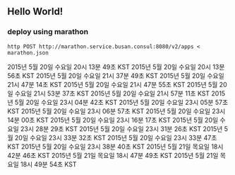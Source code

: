 ## Hello World!

### deploy using marathon

```
http POST http://marathon.service.busan.consul:8080/v2/apps < marathon.json
```
2015년 5월 20일 수요일 20시 13분 49초 KST
2015년 5월 20일 수요일 20시 13분 56초 KST
2015년 5월 20일 수요일 21시 37분 49초 KST
2015년 5월 20일 수요일 21시 47분 14초 KST
2015년 5월 20일 수요일 21시 47분 55초 KST
2015년 5월 20일 수요일 21시 53분 37초 KST
2015년 5월 20일 수요일 21시 57분 11초 KST
2015년 5월 20일 수요일 23시 04분 42초 KST
2015년 5월 20일 수요일 23시 05분 57초 KST
2015년 5월 20일 수요일 23시 06분 57초 KST
2015년 5월 20일 수요일 23시 14분 00초 KST
2015년 5월 20일 수요일 23시 16분 17초 KST
2015년 5월 20일 수요일 23시 28분 29초 KST
2015년 5월 20일 수요일 23시 31분 26초 KST
2015년 5월 20일 수요일 23시 33분 32초 KST
2015년 5월 20일 수요일 23시 33분 47초 KST
2015년 5월 20일 수요일 23시 38분 40초 KST
2015년 5월 21일 목요일 18시 42분 46초 KST
2015년 5월 21일 목요일 18시 47분 49초 KST
2015년 5월 21일 목요일 18시 49분 54초 KST
